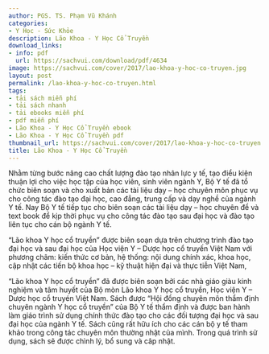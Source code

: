 ```yaml
---
author: PGS. TS. Phạm Vũ Khánh
categories:
- Y Học - Sức Khỏe
description: Lão Khoa - Y Học Cổ Truyền
download_links:
- info: pdf
  url: https://sachvui.com/download/pdf/4634
image: https://sachvui.com/cover/2017/lao-khoa-y-hoc-co-truyen.jpg
layout: post
permalink: /lao-khoa-y-hoc-co-truyen.html
tags:
- tải sách miễn phí
- tải sách nhanh
- tải ebooks miễn phí
- pdf miễn phí
- Lão Khoa - Y Học Cổ Truyền ebook
- Lão Khoa - Y Học Cổ Truyền pdf
thumbnail_url: https://sachvui.com/cover/2017/lao-khoa-y-hoc-co-truyen.jpg
title: Lão Khoa - Y Học Cổ Truyền
---
```


 <div class="item-desc text-justify"> <p>Nhằm từng bước nâng cao chất lượng đào tạo nhân lực y tế, tạo điểu kiện thuận lợi cho việc học tập của học viên, sinh viên ngành Y, Bộ Y tế đã tổ chức biên soạn và cho xuất bản các tài liệu dạy – học chuyên môn phục vụ cho công tác đào tạo đại học, cao đẳng, trung cấp và dạy nghề của ngành Y tế. Nay Bộ Y tế tiếp tục cho biên soạn các tài liệu dạy – học chuyên đề và text book để kịp thời phục vụ cho công tác đào tạo sau đại học và đào tạo liên tục cho cán bộ ngành Y tế.</p><p>“Lão khoa Y học cổ truyền” được biên soạn dựa trên chương trình đào tạo đại học và sau đại học của Học viện Y – Dược học cổ truyến Việt Nam với phương châm: kiến thức cơ bản, hệ thống: nội dung chính xác, khoa học, cập nhật các tiến bộ khoa học – kỹ thuật hiện đại và thực tiễn Việt Nam,</p><p>“Lão khoa Y học cổ truyền” đã được biên soạn bởi các nhà giáo giàu kinh nghiệm và tâm huyết của Bộ mòn Lão khoa Y học cổ truyền, Học viện Y – Dược học cổ truyén Việt Nam. Sách được “Hội đồng chuyên môn thẩm định chuyên ngành Y học cổ truyền” của Bộ Y tế thẩm định và được ban hành làm giáo trình sử dụng chính thức đào tạo cho các đối tượng đại học và sau đại học của ngành Y tế. Sách cũng rất hữu ích cho các cán bộ y tế tham khảo trong công tác chuyên môn thường nhật của mình. Trong quá trình sử dụng, sách sẽ được chình lý, bổ sung và câp nhật.</p> </div>